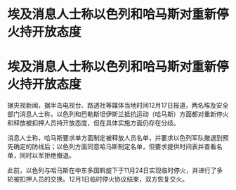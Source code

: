 # 埃及消息人士称以色列和哈马斯对重新停火持开放态度

# 埃及消息人士称以色列和哈马斯对重新停火持开放态度

据央视新闻，据半岛电视台、路透社等媒体当地时间12月17日报道，两名埃及安全部门消息人士称，以色列和巴勒斯坦伊斯兰抵抗运动（哈马斯）方面都对重新停火和释放被扣押人员持开放态度，但在具体实施方面仍存在分歧。

消息人士称，哈马斯要求单方面制定被释放人员名单，并要求以色列军队撤退到预先确定的防线后；以色列方面同意哈马斯制定名单，但要求提供时间表并查看名单，同时以军拒绝撤退。

此前，以色列与哈马斯在中东多国斡旋下于11月24日实现临时停火，并进行了多轮被扣押人员的交换。12月1日临时停火协议结束，双方恢复交火。

